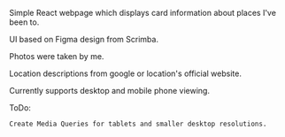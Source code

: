 Simple React webpage which displays card information about places I've been to.

UI based on Figma design from Scrimba.

Photos were taken by me.

Location descriptions from google or location's official website.

Currently supports desktop and mobile phone viewing.


ToDo:
  
    Create Media Queries for tablets and smaller desktop resolutions.
